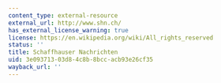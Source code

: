 ```yaml
---
content_type: external-resource
external_url: http://www.shn.ch/
has_external_license_warning: true
license: https://en.wikipedia.org/wiki/All_rights_reserved
status: ''
title: Schaffhauser Nachrichten
uid: 3e093713-03d8-4c8b-8bcc-acb93e26cf35
wayback_url: ''
---
```

